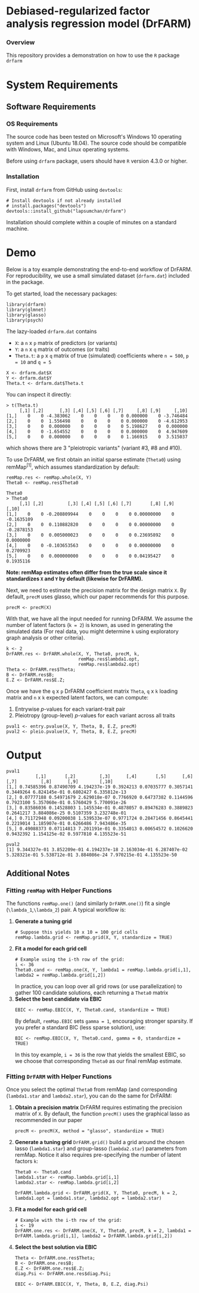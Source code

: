 # Debiased-regularized factor analysis regression model (DrFARM)

### Overview
This repository provides a demonstration on how to use the `R` package `drfarm`

# System Requirements

## Software Requirements

### OS Requirements

The source code has been tested on Microsoft's Windows 10 operating system and Linux (Ubuntu 18.04). The source code should be compatible with Windows, Mac, and Linux operating systems.

Before using `drfarm` package, users should have `R` version 4.3.0 or higher.

### Installation  

First, install `drfarm` from GitHub using `devtools`:  

    # Install devtools if not already installed
    # install.packages("devtools") 
    devtools::install_github("lapsumchan/drfarm")
    
Installation should complete within a couple of minutes on a standard machine.

# Demo

Below is a toy example demonstrating the end-to-end workflow of DrFARM. For reproducibility, we use a small simulated dataset (`drfarm.dat`) included in the package.

To get started, load the necessary packages:

```
library(drfarm)
library(glmnet)
library(glasso)
library(psych)
```

The lazy-loaded `drfarm.dat` contains
- `X`: a `n` x `p` matrix of predictors (or variants)
- `Y`: a `n` x `q` matrix of outcomes (or traits)
- `Theta.t`: a `p` x `q` matrix of true (simulated) coefficients
where `n = 500`, `p = 10` and `q = 5`

```
X <- drfarm.dat$X
Y <- drfarm.dat$Y
Theta.t <- drfarm.dat$Theta.t
```

You can inspect it directly:
```
> t(Theta.t)
     [,1] [,2]      [,3] [,4] [,5] [,6] [,7]     [,8] [,9]     [,10]
[1,]    0    0 -4.383062    0    0    0    0 0.000000    0 -3.746484
[2,]    0    0  1.556498    0    0    0    0 0.000000    0 -4.612953
[3,]    0    0  0.000000    0    0    0    0 5.198627    0  0.000000
[4,]    0    0 -1.654552    0    0    0    0 0.000000    0  4.947609
[5,]    0    0  0.000000    0    0    0    0 1.166915    0  3.515037
```
which shows there are 3 "pleiotropic variants" (variant #3, #8 and #10).

To use DrFARM, we first obtain an initial sparse estimate (`Theta0`) using remMap<sup>[1]</sup>, which assumes standardization by default:
```
remMap.res <- remMap.whole(X, Y)
Theta0 <- remMap.res$Theta0

Theta0
> Theta0
     [,1] [,2]         [,3] [,4] [,5] [,6] [,7]       [,8] [,9]      [,10]
[1,]    0    0 -0.208809944    0    0    0    0 0.00000000    0 -0.1635109
[2,]    0    0  0.110882820    0    0    0    0 0.00000000    0 -0.2878153
[3,]    0    0  0.005000023    0    0    0    0 0.23695892    0  0.0000000
[4,]    0    0 -0.103653563    0    0    0    0 0.00000000    0  0.2709923
[5,]    0    0  0.000000000    0    0    0    0 0.04195427    0  0.1935116
```
**Note: remMap estimates often differ from the true scale since it standardizes `X` and `Y` by default (likewise for DrFARM).**

Next, we need to estimate the precision matrix for the design matrix `X`. By default, `precM` uses glasso, which our paper recommends for this purpose.
```
precM <- precM(X)
```

With that, we have all the input needed for running DrFARM. We assume the number of latent factors (`k = 2`) is known, as used in generating the simulated data (For real data, you might determine `k` using exploratory graph analysis or other criteria).
```
k <- 2
DrFARM.res <- DrFARM.whole(X, Y, Theta0, precM, k, 
                           remMap.res$lambda1.opt, 
                           remMap.res$lambda2.opt)
Theta <- DrFARM.res$Theta;
B <- DrFARM.res$B; 
E.Z <- DrFARM.res$E.Z;
```

Once we have the `q` x `p` DrFARM coefficient matrix `Theta`, `q` x `k` loading matrix and `n` x `k` expected latent factors, we can compute:
1. Entrywise *p*-values for each variant-trait pair
2. Pleiotropy (group-level) *p*-values for each variant across all traits
```
pval1 <- entry.pvalue(X, Y, Theta, B, E.Z, precM)
pval2 <- pleio.pvalue(X, Y, Theta, B, E.Z, precM)
```

# Output
```
pval1
           [,1]       [,2]         [,3]      [,4]       [,5]      [,6]      [,7]         [,8]      [,9]        [,10]
[1,] 0.74585396 0.87490709 4.194237e-19 0.3924213 0.07035777 0.3057141 0.3449264 6.824145e-01 0.6802427 6.335812e-13
[2,] 0.07777188 0.54971679 2.629018e-07 0.7766920 0.64737382 0.1144596 0.7923100 5.357060e-01 0.5760429 5.770091e-26
[3,] 0.83586036 0.14528803 1.145534e-01 0.4878057 0.89476283 0.3889823 0.2641217 3.884086e-25 0.5107359 3.232748e-01
[4,] 0.71172948 0.09200038 1.539533e-07 0.9771724 0.28471456 0.8645441 0.2219014 1.185907e-01 0.6266486 7.943486e-35
[5,] 0.49088373 0.07114813 7.201191e-01 0.3354013 0.00654572 0.1026620 0.9432392 1.154125e-02 0.5977810 4.135523e-51

pval2
[1] 9.344327e-01 3.852209e-01 4.194237e-18 2.163034e-01 6.287407e-02 5.328321e-01 5.538712e-01 3.884086e-24 7.970215e-01 4.135523e-50
```

## Additional Notes

### Fitting `remMap` with Helper Functions

The functions `remMap.one()` (and similarly `DrFARM.one()`) fit a single (`\lambda_1`,`\lambda_2`) pair. A typical workflow is:

1. **Generate a tuning grid**  
   ```
   # Suppose this yields 10 x 10 = 100 grid cells
   remMap.lambda.grid <- remMap.grid(X, Y, standardize = TRUE)
   ```
2. **Fit a model for each grid cell**
   ```
   # Example using the i-th row of the grid:
   i <- 36
   Theta0.cand <- remMap.one(X, Y, lambda1 = remMap.lambda.grid[i,1], lambda2 = remMap.lambda.grid[i,2])
   ```
   In practice, you can loop over all grid rows (or use parallelization) to gather 100 candidate solutions, each returning a `Theta0` matrix
3. **Select the best candidate via EBIC**
   ```
   EBIC <- remMap.EBIC(X, Y, Theta0.cand, standardize = TRUE)
   ```
   By default, `remMap.EBIC` sets `gamma = 1`, encouraging stronger sparsity. If you prefer a standard BIC (less sparse solution), use:
   ```
   BIC <- remMap.EBIC(X, Y, Theta0.cand, gamma = 0, standardize = TRUE)
   ```
   In this toy example, `i = 36` is the row that yields the smallest EBIC, so we choose that corresponding `Theta0` as our final remMap estimate.

### Fitting `DrFARM` with Helper Functions

Once you select the optimal `Theta0` from remMap (and corresponding (`lambda1.star` and `lambda2.star`), you can do the same for DrFARM:

1. **Obtain a precision matrix**
   DrFARM requires estimating the precision matrix of `X`. By default, the function `precM()` uses the graphical lasso as recommended in our paper
   ```
   precM <- precM(X, method = "glasso", standardize = TRUE)
   ```
2. **Generate a tuning grid**
   `DrFARM.grid()` build a grid around the chosen lasso (`lambda1.star`) and group-lasso (`lambda2.star`) parameters from remMap. Notice it also requires pre-specifying the number of latent factors `k`:
   ```
   Theta0 <- Theta0.cand
   lambda1.star <- remMap.lambda.grid[i,1]
   lambda2.star <- remMap.lambda.grid[i,2]
   
   DrFARM.lambda.grid <- DrFARM.grid(X, Y, Theta0, precM, k = 2, lambda1.opt = lambda1.star, lambda2.opt = lambda2.star)
3. **Fit a model for each grid cell**
   ```
   # Example with the i-th row of the grid:
   i <- 19
   DrFARM.one.res <- DrFARM.one(X, Y, Theta0, precM, k = 2, lambda1 = DrFARM.lambda.grid[i,1], lambda2 = DrFARM.lambda.grid[i,2])
   ```
4. **Select the best solution via EBIC**
   ```
   Theta <- DrFARM.one.res$Theta;
   B <- DrFARM.one.res$B;
   E.Z <- DrFARM.one.res$E.Z;
   diag.Psi <- DrFARM.one.res$diag.Psi;

   EBIC <- DrFARM.EBIC(X, Y, Theta, B, E.Z, diag.Psi)
   ```
   
